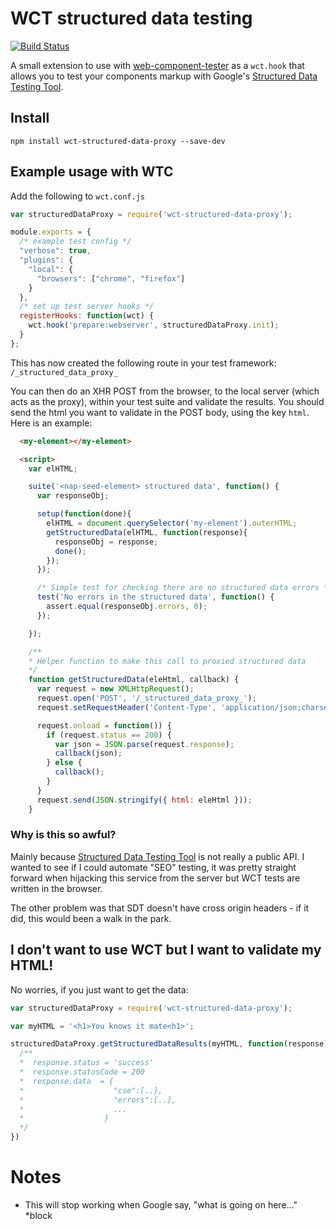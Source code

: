 # WCT structured data testing

[![Build Status](https://travis-ci.org/thearegee/wct-structured-data-testing.svg?branch=master)](https://travis-ci.org/thearegee/wct-structured-data-testing)

A small extension to use with [web-component-tester](https://github.com/Polymer/web-component-tester) as a `wct.hook` that allows you to test your components markup with Google's [Structured Data Testing Tool](https://developers.google.com/structured-data/testing-tool/).

## Install

`npm install wct-structured-data-proxy --save-dev`

## Example usage with WTC

Add the following to `wct.conf.js`

```javascript
var structuredDataProxy = require('wct-structured-data-proxy');

module.exports = {
  /* example test config */
  "verbose": true,
  "plugins": {
    "local": {
      "browsers": ["chrome", "firefox"]
    }
  },
  /* set up test server hooks */
  registerHooks: function(wct) {
    wct.hook('prepare:webserver', structuredDataProxy.init);
  }
};
```

This has now created the following route in your test framework:
`/_structured_data_proxy_`

You can then do an XHR POST from the browser, to the local server (which acts as the proxy), within your test suite and validate the results.
You should send the html you want to validate in the POST body, using the key `html`.
Here is an example:

```html
  <my-element></my-element>

  <script>
    var elHTML;

    suite('<nap-seed-element> structured data', function() {
      var responseObj;

      setup(function(done){
        elHTML = document.querySelector('my-element').outerHTML;
        getStructuredData(elHTML, function(response){
          responseObj = response;
          done();
        });
      });

      /* Simple test for checking there are no structured data errors */
      test('No errors in the structured data', function() {
        assert.equal(responseObj.errors, 0);
      });

    });

    /**
    * Helper function to make this call to proxied structured data
    */
    function getStructuredData(eleHtml, callback) {
      var request = new XMLHttpRequest();
      request.open('POST', '/_structured_data_proxy_');
      request.setRequestHeader('Content-Type', 'application/json;charset=UTF-8');

      request.onload = function()) {
        if (request.status == 200) {
          var json = JSON.parse(request.response);
          callback(json);
        } else {
          callback();
        }
      }
      request.send(JSON.stringify({ html: eleHtml }));
    }

```

### Why is this so awful?

Mainly because [Structured Data Testing Tool](https://developers.google.com/structured-data/testing-tool/) is not really a public API. I wanted to see if I could automate "SEO" testing, it was pretty straight forward when hijacking this service from the server but WCT tests are written in the browser.

The other problem was that SDT doesn't have cross origin headers - if it did, this would been a walk in the park.

## I don't want to use WCT but I want to validate my HTML!

No worries, if you just want to get the data:

```javascript
var structuredDataProxy = require('wct-structured-data-proxy');

var myHTML = '<h1>You knows it mate<h1>';

structuredDataProxy.getStructuredDataResults(myHTML, function(response){
  /**
  *  response.status = 'success'
  *  response.statusCode = 200
  *  response.data  = {
  *                    "cse":[..],
  *                    "errors":[..],
  *                    ...
  *                  }
  */
})
```

# Notes

* This will stop working when Google say, "what is going on here..." *block
